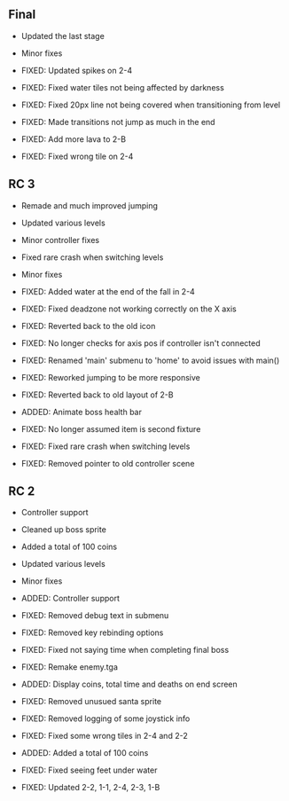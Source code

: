 ## Final

* Updated the last stage
* Minor fixes

* FIXED: Updated spikes on 2-4
* FIXED: Fixed water tiles not being affected by darkness
* FIXED: Fixed 20px line not being covered when transitioning from level
* FIXED: Made transitions not jump as much in the end
* FIXED: Add more lava to 2-B
* FIXED: Fixed wrong tile on 2-4

## RC 3

* Remade and much improved jumping
* Updated various levels
* Minor controller fixes
* Fixed rare crash when switching levels
* Minor fixes

* FIXED: Added water at the end of the fall in 2-4
* FIXED: Fixed deadzone not working correctly on the X axis
* FIXED: Reverted back to the old icon
* FIXED: No longer checks for axis pos if controller isn't connected
* FIXED: Renamed 'main' submenu to 'home' to avoid issues with main()
* FIXED: Reworked jumping to be more responsive
* FIXED: Reverted back to old layout of 2-B
* ADDED: Animate boss health bar
* FIXED: No longer assumed item is second fixture
* FIXED: Fixed rare crash when switching levels
* FIXED: Removed pointer to old controller scene

## RC 2

* Controller support
* Cleaned up boss sprite
* Added a total of 100 coins
* Updated various levels
* Minor fixes

* ADDED: Controller support
* FIXED: Removed debug text in submenu
* FIXED: Removed key rebinding options
* FIXED: Fixed not saying time when completing final boss
* FIXED: Remake enemy.tga
* ADDED: Display coins, total time and deaths on end screen
* FIXED: Removed unusued santa sprite
* FIXED: Removed logging of some joystick info
* FIXED: Fixed some wrong tiles in 2-4 and 2-2
* ADDED: Added a total of 100 coins
* FIXED: Fixed seeing feet under water
* FIXED: Updated 2-2, 1-1, 2-4, 2-3, 1-B
